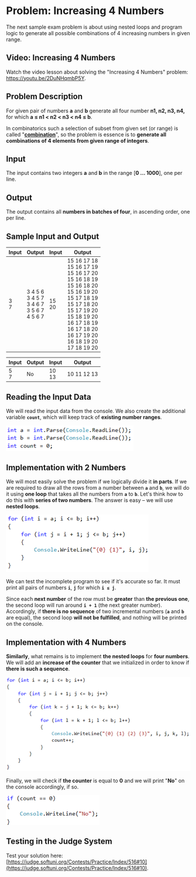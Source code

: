 # Problem: Increasing 4 Numbers

The next sample exam problem is about using nested loops and program logic to generate all possible combinations of 4 increasing numbers in given range.

## Video: Increasing 4 Numbers

Watch the video lesson about solving the "Increasing 4 Numbers" problem: https://youtu.be/2DuNHqmbP5Y.

## Problem Description

For given pair of numbers **a** and **b** generate all four number **n1, n2, n3, n4,** for which **a ≤ n1 < n2 < n3 < n4 ≤ b**.

In combinatorics such a selection of subset from given set (or range) is called "[**combination**](https://en.wikipedia.org/wiki/Combination)", so the problem is essence is to **generate all combinations of 4 elements from given range of integers**.

## Input

The input contains two integers **a** and **b** in the range  [**0 … 1000**], one per line.

## Output

The output contains all **numbers in batches of four**, in ascending order, one per line.

## Sample Input and Output

| Input | Output | Input | Output |
| --- | --- | --- | --- |
|3<br>7|3 4 5 6<br>3 4 5 7<br>3 4 6 7<br>3 5 6 7<br>4 5 6 7|15<br>20|15 16 17 18<br>15 16 17 19<br>15 16 17 20<br>15 16 18 19<br>15 16 18 20<br>15 16 19 20<br>15 17 18 19<br>15 17 18 20<br>15 17 19 20<br>15 18 19 20<br>16 17 18 19<br>16 17 18 20<br>16 17 19 20<br>16 18 19 20<br>17 18 19 20<br>|

| Input | Output | Input | Output |
| --- | --- | --- | --- |
|5<br>7|No|10<br>13|10 11 12 13|

## Reading the Input Data

We will read the input data from the console. We also create the additional variable **`count`**, which will keep track of **existing number ranges**.

![](/assets/chapter-8-1-images/11.Increasing-4-numbers-01.png)

## Implementation with 2 Numbers

We will most easily solve the problem if we logically divide it **in parts**. If we are required to draw all the rows from a number between **`a`** and **`b`**, we will do it using **one loop** that takes all the numbers from **`a`** to **`b`**. Let's think how to do this with **series of two numbers**. The answer is easy – we will use **nested loops**.

![](/assets/chapter-8-1-images/11.Increasing-4-numbers-02.png)

We can test the incomplete program to see if it's accurate so far. It must print all pairs of numbers **`i`**, **`j`** for which **`i ≤ j`**.

Since each **next number** of the row must be **greater** than **the previous one**, the second loop will run around **`i + 1`** (the next greater number). Accordingly, if **there is no sequence** of two incremental numbers (**`a`** and **`b`** are equal), the second loop **will not be fulfilled**, and nothing will be printed on the console.

## Implementation with 4 Numbers

**Similarly**, what remains is to implement **the nested loops** for **four numbers**. We will add an **increase of the counter** that we initialized in order to know if **there is such a sequence**.

![](/assets/chapter-8-1-images/11.Increasing-4-numbers-03.png)

Finally, we will check if **the counter** is equal to **0** and we will print "**No**" on the console accordingly, if so.

![](/assets/chapter-8-1-images/11.Increasing-4-numbers-04.png)

## Testing in the Judge System

Test your solution here: [https://judge.softuni.org/Contests/Practice/Index/516#10](https://judge.softuni.org/Contests/Practice/Index/516#10).
